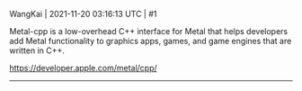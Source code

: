 WangKai | 2021-11-20 03:16:13 UTC | #1

Metal-cpp is a low-overhead C++ interface for Metal that helps developers add Metal functionality to graphics apps, games, and game engines that are written in C++. 

https://developer.apple.com/metal/cpp/

-------------------------

